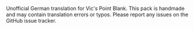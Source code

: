 Unofficial German translation for Vic's Point Blank.
This pack is handmade and may contain translation errors or typos.
Please report any issues on the GitHub issue tracker.
